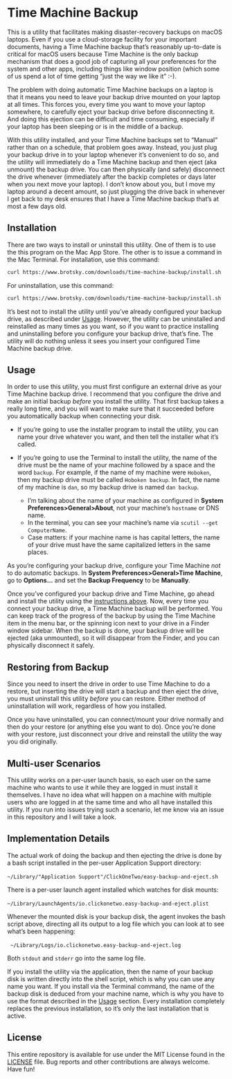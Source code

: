 # Time Machine Backup

This is a utility that facilitates making disaster-recovery backups on macOS laptops. Even if you use a cloud-storage facility for your important documents, having a Time Machine backup that’s reasonably up-to-date is critical for macOS users because Time Machine is the only backup mechanism that does a good job of capturing all your preferences for the system and other apps, including things like window position (which some of us spend a lot of time getting “just the way we like it” :-).

The problem with doing automatic Time Machine backups on a laptop is that it means you need to leave your backup drive mounted on your laptop at all times. This forces you, every time you want to move your laptop somewhere, to carefully eject your backup drive before disconnecting it. And doing this ejection can be difficult and time consuming, especially if your laptop has been sleeping or is in the middle of a backup.

With this utility installed, and your Time Machine backups set to “Manual” rather than on a schedule, that problem goes away. Instead, you just plug your backup drive in to your laptop whenever it’s convenient to do so, and the utility will immediately do a Time Machine backup and then eject (aka unmount) the backup drive. You can then physically (and safely) disconnect the drive whenever (immediately after the backip completes or days later when you next move your laptop). I don’t know about you, but I move my laptop around a decent amount, so just plugging the drive back in whenever I get back to my desk ensures that I have a Time Machine backup that’s at most a few days old.

## Installation

There are two ways to install or uninstall this utility. One of them is to use the this program on the Mac App Store. The other is to issue a command in the Mac Terminal. For installation, use this command:

```bash
curl https://www.brotsky.com/downloads/time-machine-backup/install.sh | /bin/bash
```

For uninstallation, use this command:

```bash
curl https://www.brotsky.com/downloads/time-machine-backup/install.sh | /bin/bash
```

It’s best not to install the utility until you’ve already configured your backup drive, as described under [Usage](#usage). However, the utility can be uninstalled and reinstalled as many times as you want, so if you want to practice installing and uninstalling before you configure your backup drive, that’s fine. The utility will do nothing unless it sees you insert your configured Time Machine backup drive.

## Usage

In order to use this utility, you must first configure an external drive as your Time Machine backup drive. I recommend that you configure the drive and make an initial backup _before_ you install the utility. That first backup takes a really long time, and you will want to make sure that it succeeded before you automatically backup when connecting your disk.

* If you’re going to use the installer program to install the utility, you can name your drive whatever you want, and then tell the installer what it’s called. 

* If you’re going to use the Terminal to install the utility, the name of the drive must be the name of your machine followed by a space and the word `backup`. For example, if the name of my machine were `Hoboken`, then my backup drive must be called `Hoboken backup`. In fact, the name of my machine is `dan`, so my backup drive is named `dan backup`.

  * I’m talking about the name of your machine as configured in **System Preferences>General>About**, not your machine’s `hostname` or DNS name.

  - In the terminal, you can see your machine’s name via `scutil --get ComputerName`.
  - Case matters: if your machine name is has capital letters, the name of your drive must have the same capitalized letters in the same places.

As you’re configuring your backup drive, configure your Time Machine _not_ to do automatic backups. In **System Preferences>General>Time Machine**, go to **Options…** and set the **Backup Frequency** to be **Manually**.

Once you’ve configured your backup drive and Time Machine, go ahead and install the utility using the [instructions above](#installation). Now, every time you connect your backup drive, a Time Machine backup will be performed. You can keep track of the progress of the backup by using the Time Machine item in the menu bar, or the spinning icon next to your drive in a Finder window sidebar. When the backup is done, your backup drive will be ejected (aka unmounted), so it will disappear from the Finder, and you can physically disconnect it safely.

## Restoring from Backup

Since you need to insert the drive in order to use Time Machine to do a restore, but inserting the drive will start a backup and then eject the drive, you must uninstall this utility *before* you can restore. Either method of uninstallation will work, regardless of how you installed.

Once you have uninstalled, you can connect/mount your drive normally and then do your restore (or anything else you want to do). Once you’re done with your restore, just disconnect your drive and reinstall the utility the way you did originally.

## Multi-user Scenarios

This utility works on a per-user launch basis, so each user on the same machine who wants to use it while they are logged in must install it themselves. I have no idea what will happen on a machine with multiple users who are logged in at the same time and who all have installed this utility. If you run into issues trying such a scenario, let me know via an issue in this repository and I will take a look.

## Implementation Details

The actual work of doing the backup and then ejecting the drive is done by a bash script installed in the per-user Application Support directory: 

​	`~/Library/"Application Support"/ClickOneTwo/easy-backup-and-eject.sh`

There is a per-user launch agent installed which watches for disk mounts:

​	`~/Library/LaunchAgents/io.clickonetwo.easy-backup-and-eject.plist`

Whenever the mounted disk is your backup disk, the agent invokes the bash script above, directing all its output to a log file which you can look at to see what’s been happening:

​	` ~/Library/Logs/io.clickonetwo.easy-backup-and-eject.log`

Both `stdout` and `stderr` go into the same log file.

If you install the utility via the application, then the name of your backup disk is written directly into the shell script, which is why you can use any name you want. If you install via the Terminal command, the name of the backup disk is deduced from your machine name, which is why you have to use the format described in the [Usage](#usage) section. Every installation completely replaces the previous installation, so it’s only the last installation that is active.

## License

This entire repository is available for use under the MIT License found in the [LICENSE](LICENSE) file. Bug reports and other contributions are always welcome. Have fun!
